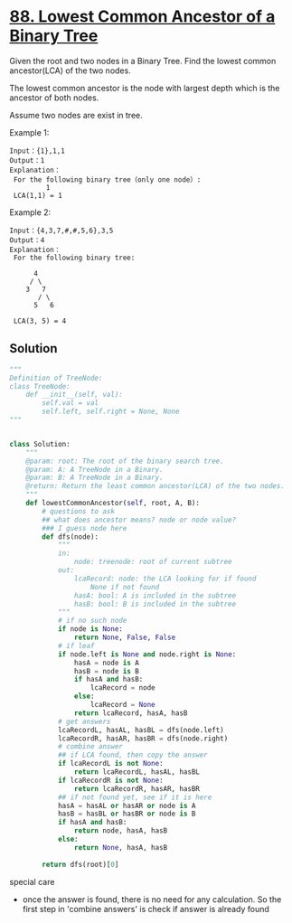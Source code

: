 # [88. Lowest Common Ancestor of a Binary Tree](https://www.lintcode.com/problem/lowest-common-ancestor-of-a-binary-tree/description)

Given the root and two nodes in a Binary Tree. Find the lowest common ancestor(LCA) of the two nodes.

The lowest common ancestor is the node with largest depth which is the ancestor of both nodes.

Assume two nodes are exist in tree.

Example 1:
```
Input：{1},1,1
Output：1
Explanation：
 For the following binary tree（only one node）:
         1
 LCA(1,1) = 1
```
Example 2:
```
Input：{4,3,7,#,#,5,6},3,5
Output：4
Explanation：
 For the following binary tree:

      4
     / \
    3   7
       / \
      5   6
			
 LCA(3, 5) = 4
```
## Solution
```python
"""
Definition of TreeNode:
class TreeNode:
    def __init__(self, val):
        self.val = val
        self.left, self.right = None, None
"""


class Solution:
    """
    @param: root: The root of the binary search tree.
    @param: A: A TreeNode in a Binary.
    @param: B: A TreeNode in a Binary.
    @return: Return the least common ancestor(LCA) of the two nodes.
    """
    def lowestCommonAncestor(self, root, A, B):
        # questions to ask
        ## what does ancestor means? node or node value?
        ### I guess node here
        def dfs(node):
            """
            in:
                node: treenode: root of current subtree
            out:
                lcaRecord: node: the LCA looking for if found
                    None if not found
                hasA: bool: A is included in the subtree
                hasB: bool: B is included in the subtree
            """
            # if no such node
            if node is None:
                return None, False, False
            # if leaf
            if node.left is None and node.right is None:
                hasA = node is A
                hasB = node is B
                if hasA and hasB:
                    lcaRecord = node
                else:
                    lcaRecord = None
                return lcaRecord, hasA, hasB
            # get answers
            lcaRecordL, hasAL, hasBL = dfs(node.left)
            lcaRecordR, hasAR, hasBR = dfs(node.right)
            # combine answer
            ## if LCA found, then copy the answer
            if lcaRecordL is not None:
                return lcaRecordL, hasAL, hasBL
            if lcaRecordR is not None:
                return lcaRecordR, hasAR, hasBR
            ## if not found yet, see if it is here
            hasA = hasAL or hasAR or node is A
            hasB = hasBL or hasBR or node is B
            if hasA and hasB:
                return node, hasA, hasB
            else:
                return None, hasA, hasB
        
        return dfs(root)[0]
```
special care
- once the answer is found, there is no need for any calculation.
So the first step in 'combine answers' is check if answer is already found